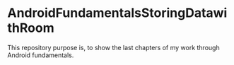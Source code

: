 # AndroidFundamentalsStoringDatawithRoom
This repository purpose is, to show the last chapters of my work through Android fundamentals.
